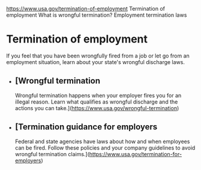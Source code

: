 

https://www.usa.gov/termination-of-employment
Termination of employment
What is wrongful termination?
Employment termination laws

Termination of employment
=========================

If you feel that you have been wrongfully fired from a job or let go from an employment situation, learn about your state's wrongful discharge laws.

* [Wrongful termination
  --------------------

  Wrongful termination happens when your employer fires you for an illegal reason. Learn what qualifies as wrongful discharge and the actions you can take.](https://www.usa.gov/wrongful-termination)
* [Termination guidance for employers
  ----------------------------------

  Federal and state agencies have laws about how and when employees can be fired. Follow these policies and your company guidelines to avoid wrongful termination claims.](https://www.usa.gov/termination-for-employers)
